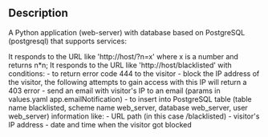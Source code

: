 ## Description 
A Python application (web-server) with database based on PostgreSQL (postgresql) that supports services:

  It responds to the URL like 'http://host/?n=x' where x is a number and returns n*n;
  It responds to the URL like 'http://host/blacklisted' with conditions:
    - to return error code 444 to the visitor
    - block the IP address of the visitor, the following attempts to gain access with this IP will return a 403 error
    - send an email with visitor's IP to an email (params in values.yaml app.emailNotification)
    - to insert into PostgreSQL table (table name blacklisted, scheme name web_server, database web_server, user web_server) information like:
      - URL path (in this case /blacklisted)
      - visitor's IP address
      - date and time when the visitor got blocked

